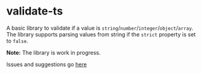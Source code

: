 # validate-ts
A basic library to validate if a value is `string`/`number`/`integer`/`object`/`array`. The library supports parsing values from string if the `strict` property is set to `false`.

**Note:** The library is work in progress.

Issues and suggestions go [here](https://github.com/droyson/validate-ts/issues)
